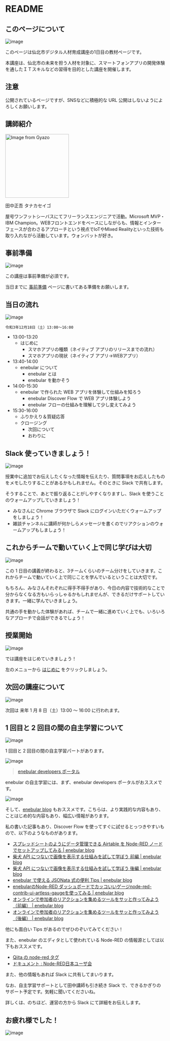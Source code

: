 # README

## このページについて

![image](https://i.gyazo.com/ee01b5f25d0bed14e38b6ad0f4828a7d.png)

このページは仙北市デジタル人材育成講座の1日目の教材ページです。

本講座は、仙北市の未来を担う人材を対象に、スマートフォンアプリの開発体験を通したＩＴスキルなどの習得を目的とした講座を開催します。

## 注意

公開されているページですが、SNSなどに積極的な URL 公開はしないようによろしくお願いします。

## 講師紹介

<img src="https://i.gyazo.com/0116e8a74666ace1a45096ae02b54347.jpg" alt="Image from Gyazo" width="200"/>

田中正吾 タナカセイゴ

屋号ワンフットシーバスにてフリーランスエンジニアで活動。Microsoft MVP・IBM Champion。WEBフロントエンドをベースにしながらも、情報とインターフェースが合わさるアプローチという視点でIoTやMixed Realityといった技術も取り入れながら活動しています。ウォンバットが好き。

## 事前準備

![image](https://i.gyazo.com/0176781befd1319f6cb47f8917744b94.png)

この講座は事前準備が必須です。

当日までに [事前準備](00-preparation.md) ページに書いてある準備をお願いします。

## 当日の流れ

![image](https://i.gyazo.com/803b57d795419f3e33251826ab7e0483.png)

```
令和3年12月18日（土）13:00～16:00
```

- 13:00-13:20
  - はじめに
    - スマホアプリの種類（ネイティブ アプリのリリースまでの流れ）
    - スマホアプリの現状（ネイティブ アプリ→WEBアプリ）
- 13:40-14:00
  - enebular について
    - enebular とは
    - enebular を動かそう
- 14:00-15:30
  - enebular で作られた WEB アプリを体験して仕組みを知ろう
    - enebular Discover Flow で WEB アプリ体験しよう
    - enebular フローの仕組みを理解して少し変えてみよう
- 15:30-16:00
  - ふりかえり＆質疑応答
  - クロージング
    - 次回について
    - おわりに

## Slack 使っていきましょう！

![image](https://i.gyazo.com/77a127440f307c3a5acd9c20cdfd9a03.png)

授業中に追加でお伝えしたくなった情報を伝えたり、質問事項をお応えしたものをメモしたりすることがあるかもしれません。そのときに Slack で共有します。

そうすることで、あとで振り返ることがしやすくなりますし、Slack を使うことのウォームアップしていきましょう！

- みなさんに Chrome ブラウザで Slack にログインいただくウォームアップをしましょう！
- 雑談チャンネルに講師が何かしらメッセージを書くのでリアクションのウォームアップもしましょう！

## これからチームで動いていく上で同じ学びは大切

![image](https://i.gyazo.com/d459f6b2e64d67e8247a80bca43728bf.png)

この 1 日目の講義が終わると、3チームくらいのチーム分けをしていきます。これからチームで動いていく上で同じことを学んでいるということは大切です。

もちろん、みなさんそれぞれに得手不得手があり、今日の内容で技術的なことで分からなくなる方もいらっしゃるかもしれませんが、できるだけサポートしていきます。一緒に学んでいきましょう。

共通の手を動かした体験があれば、チームで一緒に進めていく上でも、いろいろなアプローチで会話ができるでしょう！

## 授業開始

![image](https://i.gyazo.com/cb9b9c279ea25ef482912ec9db7ff276.png)

では講座をはじめていきましょう！

左のメニューから [はじめに](01-introduction.md) をクリックしましょう。

## 次回の講座について

![image](https://i.gyazo.com/78ae1e4baea1f4923f77b4e894506f83.png)

次回は 来年 1 月 8 日（土）13:00 ～ 16:00 に行われます。

## 1 回目と 2 回目の間の自主学習について

![image](https://i.gyazo.com/15e3ed0d553c8d4df0c9e51fde2a889a.png)

1 回目と 2 回目の間の自主学習パートがあります。

![image](https://i.gyazo.com/f9cdb4dc85d45f01c48e97b299c12714.jpg)

> [enebular developers ポータル](https://blog.enebular.com/enebular/enebular_developers_portal/)

enebular の自主学習には、まず、enebular developers ポータルがおススメです。

![image](https://i.gyazo.com/88bc5a0cd4d8794771a8d0693f0b4d0f.jpg)

そして、[enebular blog](https://blog.enebular.com/) もおススメです。こちらは、より実践的な内容もあり、ことはじめ的な内容もあり、幅広い情報があります。

私の書いた記事もあり、Discover Flow を使ってすぐに試せるとっつきやすいもので、以下のようなものがあります。

- [スプレッドシートのようにデータ管理できる Airtable を Node\-RED ノードでセットアップしてみる \| enebular blog](https://blog.enebular.com/samples/use-airtable-as-spreadsheet1/)
- [柴犬 API につないで画像を表示する仕組みを試して学ぼう 前編 \| enebular blog](https://blog.enebular.com/api/shiba-inu-api-1/)
- [柴犬 API につないで画像を表示する仕組みを試して学ぼう 後編 \| enebular blog](https://blog.enebular.com/api/https-blog-enebular-com-api-shiba-inu-api-2/)
- [enebular で使える JSONata 式の便利 Tips \| enebular blog](https://blog.enebular.com/node-red/jsonata-tips01/)
- [enebularのNode\-RED ダッシュボードでカッコいいゲージnode\-red\-contrib\-ui\-artless\-gaugeを使ってみる \| enebular blog](https://blog.enebular.com/node-red/node-red-artless-gauge/)
- [オンラインで参加者のリアクションを集めるツールをサッと作ってみよう（前編） \| enebular blog](https://blog.enebular.com/samples/online-reaction-01/)
- [オンラインで参加者のリアクションを集めるツールをサッと作ってみよう（後編） \| enebular blog](https://blog.enebular.com/samples/online-reaction-02/)

他にも面白い Tips があるのでぜひのぞいてみてください！

また、enebular のエディタとして使われている Node-RED の情報源としては以下もおススメです。

- [Qiita の node\-red タグ](https://qiita.com/tags/node-red)
- [ドキュメント : Node\-RED日本ユーザ会](https://nodered.jp/docs/)

また、他の情報もあれば Slack に共有してまいります。

なお、自主学習サポートとして田中講師も引き続き Slack で、できるかぎりのサポート予定です。気軽に聞いてくださいね。

詳しくは、のちほど、運営の方から Slack にて詳細をお伝えします。

## お疲れ様でした！

![image](https://i.gyazo.com/8c25c983712563658decb7babb379011.png)



